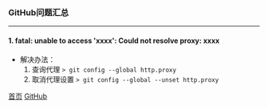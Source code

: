 ### GitHub问题汇总
--------

#### 1. fatal: unable to access 'xxxx': Could not resolve proxy: xxxx
* 解决办法：
    1. 查询代理 `> git config --global http.proxy`
    2. 取消代理设置 `> git config --global --unset http.proxy`

  
[首页](../../README.md)  [GitHub](github.md)
